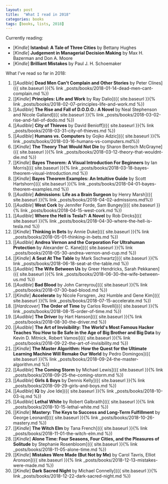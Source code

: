 ```yaml
---
layout: post
title:  "What I read in 2018"
categories: books
tags: [books, lists, 2018]
---
```


Currently reading:

* [*Kindle*] **Istanbul: A Tale of Three Cities** by Bettany Hughes
* [*Kindle*] **Judgement in Managerial Decision Making** by Max H. Bazerman and Don A. Moore
* [*Kindle*] **Brilliant Mistakes** by Paul J. H. Schoemaker  

What I've read so far in 2018:

1. [[*Audible*] **Dead Men Can't Complain and Other Stories** by Peter Clines]({{ site.baseurl }}{% link _posts/books/2018-01-14-dead-men-cant-complain.md %}) 
2. [[*Kindle*] **Principles: Life and Work** by Ray Dalio]({{ site.baseurl }}{% link _posts/books/2018-02-07-principles-life-and-work.md %}) 
3. [[*Audible*] **The Rise and Fall of D.O.D.O.: A Novel** by Neal Stephenson and Nicole Galland]({{ site.baseurl }}{% link _posts/books/2018-03-02-rise-and-fall-of-dodo.md %})
4. [[*Audible*] **City of Thieves** by David Benioff]({{ site.baseurl }}{% link _posts/books/2018-03-31-city-of-thieves.md %}) 
5. [[*Audible*] **Humans vs. Computers** by Gojko Adzic]({{ site.baseurl }}{% link _posts/books/2018-03-16-humans-vs-computers.md%}) 
6. [[*Kindle*] **The Theory That Would Not Die** by Sharon Bertsch McGrayne‎]({{ site.baseurl }}{% link _posts/books/2018-03-12-theory-that-wouldnt-die.md %}) 
7. [[*Kindle*] **Bayes Theorem: A Visual Introduction For Beginners** by Ian Morris]({{ site.baseurl }}{% link _posts/books/2018-03-18-bayes-theorem-visual-introduction.md %}) 
8. [[*Kindle*] **Bayes Theorem Examples: An Intuitive Guide** by Scott Hartshorn]({{ site.baseurl }}{% link _posts/books/2018-04-01-bayes-theorem-examples.md %}) 
9. [[*Audible*] **Admissions: Life as a Brain Surgeon** by Henry Marsh]({{ site.baseurl }}{% link _posts/books/2018-04-02-admissions.md%}) 
10. [[*Audible*] **West Cork** by Jennifer Forde, Sam Bungey]({{ site.baseurl }}{% link _posts/books/2018-04-15-west-cork.md %}) 
11. [[*Audible*] **Where the Hell is Tesla?: A Novel** by Rob Dircks]({{ site.baseurl }}{% link _posts/books/2018-04-30-where-the-hell-is-tesla.md %}) 
12. [[*Kindle*] **Thinking in Bets** by Annie Duke]({{ site.baseurl }}{% link _posts/books/2018-05-01-thinking-in-bets.md %}) 
13. [[*Audible*] **Andrea Vernon and the Corporation For Ultrahuman Protection** by Alexander C. Kane]({{ site.baseurl }}{% link _posts/books/2018-05-30-andrea-vernon-and-cup.md %}) 
14. [[*Kindle*] **A Seat At The Table** by Mark Sschwartz]({{ site.baseurl }}{% link _posts/books/2018-06-18-seat-at-the-table.md %}) 
15. [[*Audible*] **The Wife Between Us** by Greer Hendricks, Sarah Pekkanen]({{ site.baseurl }}{% link _posts/books/2018-06-30-the-wife-between-us.md %})
16. [[*Audible*] **Bad Blood** by John Carreyrou]({{ site.baseurl }}{% link _posts/books/2018-07-30-bad-blood.md %})
17. [[*Kindle*] **Accelerate** by Nicole Forsgren, Jez Humble and Gene Kim]({{ site.baseurl }}{% link _posts/books/2018-07-15-accelerate.md %})
18. [[*Hardcover*] **The Order of Time** by Carlos Rovelli]({{ site.baseurl }}{% link _posts/books/2018-08-15-order-of-time.md %})
19. [[*Audible*] **The Driver** by Hart Hanson]({{ site.baseurl }}{% link _posts/books/2018-08-30-the-driver.md %})
20. [[*Audible*] **The Art of Invisibility: The World's Most Famous Hacker Teaches You How to Be Safe in the Age of Big Brother and Big Data** by Kevin D. Mitnick,  Robert Vamosi]({{ site.baseurl }}{% link _posts/books/2018-09-22-the-art-of-invisibility.md %})
21. [[*Kindle*] **The Master Algorithm: How the Quest for the Ultimate Learning Machine Will Remake Our World** by Pedro Domingos]({{ site.baseurl }}{% link _posts/books/2018-09-24-the-master-algorithm.md %})
22. [[*Audible*] **The Coming Storm** by Michael Lewis]({{ site.baseurl }}{% link _posts/books/2018-09-25-the-coming-storm.md %})
23. [[*Audible*] **Girls & Boys** by Dennis Kelly]({{ site.baseurl }}{% link _posts/books/2018-09-29-girls-and-boys.md %})
24. [[*Audible*] **IQ** by Joe Ide]({{ site.baseurl }}{% link _posts/books/2018-10-03-iq.md %})
25. [[*Audible*] **Lethal White** by Robert Galbraith]({{ site.baseurl }}{% link _posts/books/2018-10-15-lethal-white.md %})
26. [[*Kindle*] **Mastery: The Keys to Success and Long-Term Fulfillment** by George Leonard]({{ site.baseurl }}{% link _posts/books/2018-10-26-mastery.md %})
27. [[*Kindle*] **The Witch Elm** by Tana French]({{ site.baseurl }}{% link _posts/books/2018-11-01-the-witch-elm.md %})
28. [[*Kindle*] **Alone Time: Four Seasons, Four Cities, and the Pleasures of Solitude** by Stephanie Rosenbloom]({{ site.baseurl }}{% link _posts/books/2018-11-05-alone-time.md %})
29. [[*Kindle*] **Mistakes Were Made (But Not by Me)** by Carol Tavris,  Elliot Aronson]({{ site.baseurl }}{% link _posts/books/2018-12-13-mistakes-were-made.md %})
30. [[*Kindle*] **Dark Sacred Night** by Michael Connelly]({{ site.baseurl }}{% link _posts/books/2018-12-22-dark-sacred-night.md %})






